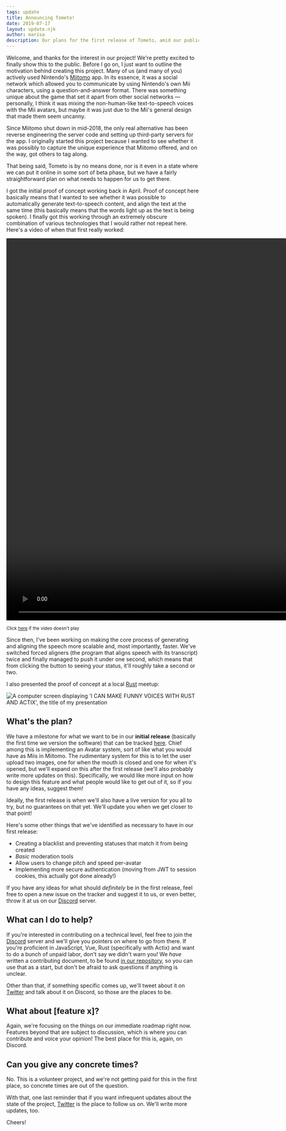 ```yaml
---
tags: update
title: Announcing Tometo!
date: 2019-07-17
layout: update.njk
author: marisa
description: Our plans for the first release of Tometo, amid our public launch.
---
```


Welcome, and thanks for the interest in our project! We're pretty excited to finally show this to the public. Before I go on, I just want to outline the motivation behind creating this project. Many of us (and many of you) actively used Nintendo's [Miitomo](https://en.wikipedia.org/wiki/Miitomo) app. In its essence, it was a social network which allowed you to communicate by using Nintendo's own Mii characters, using a question-and-answer format. There was something unique about the game that set it apart from other social networks — personally, I think it was mixing the non-human-like text-to-speech voices with the Mii avatars, but maybe it was just due to the Mii's general design that made them seem uncanny.

Since Miitomo shut down in mid-2018, the only real alternative has been reverse engineering the server code and setting up third-party servers for the app. I originally started this project because I wanted to see whether it was possibly to capture the unique experience that Miitomo offered, and on the way, got others to tag along.

That being said, Tometo is by no means done, nor is it even in a state where we can put it online in some sort of beta phase, but we have a fairly straightforward plan on what needs to happen for us to get there.

I got the initial proof of concept working back in April. Proof of concept here basically means that I wanted to see whether it was possible to automatically generate text-to-speech content, and align the text at the same time (this basically means that the words light up as the text is being spoken). I finally got this working through an extremely obscure combination of various technologies that I would rather not repeat here. Here's a video of when that first really worked:

<video class="w-100" height="1000" controls src="https://files.catbox.moe/cewoy8.mp4"></video>

<small class="gray">Click [here](https://files.catbox.moe/cewoy8.mp4) if the video doesn't play</small>

Since then, I've been working on making the core process of generating and aligning the speech more scalable and, most importantly, faster. We've switched forced aligners (the program that aligns speech with its transcript) twice and finally managed to push it under one second, which means that from clicking the button to seeing your status, it'll roughly take a second or two.

I also presented the proof of concept at a local [Rust](https://rust-lang.org) meetup:

<img
  class="w-100"
  alt="A computer screen displaying 'I CAN MAKE FUNNY VOICES WITH RUST AND ACTIX', the title of my presentation"
  src="https://files.catbox.moe/98posk.jpg"
  />

## What's the plan?

We have a milestone for what we want to be in our __initial release__ (basically the first time we version the software) that can be tracked [here](https://marisa.cloud/tometo/issues/issues?milestone_title=first-version). Chief among this is implementing an Avatar system, sort of like what you would have as Miis in Miitomo. The rudimentary system for this is to let the user upload two images, one for when the mouth is closed and one for when it's opened, but we'll expand on this after the first release (we'll also probably write more updates on this). Specifically, we would like more input on how to design this feature and what people would like to get out of it, so if you have any ideas, suggest them!

Ideally, the first release is when we'll also have a live version for you all to try, but no guarantees on that yet. We'll update you when we get closer to that point!

Here's some other things that we've identified as necessary to have in our first release:

- Creating a blacklist and preventing statuses that match it from being created
- _Basic_ moderation tools
- Allow users to change pitch and speed per-avatar
- Implementing more secure authentication (moving from JWT to session cookies, this actually got done already!)

If you have any ideas for what should _definitely_ be in the first release, feel free to open a new issue on the tracker and suggest it to us, or even better, throw it at us on our [Discord] server.

## What can I do to help?

If you're interested in contributing on a technical level, feel free to join the [Discord] server and we'll give you pointers on where to go from there. If you're proficient in JavaScript, Vue, Rust (specifically with Actix) and want to do a bunch of unpaid labor, don't say we didn't warn you! We _have_ written a contributing document, to be found [in our repository](https://marisa.cloud/tometo/tometo/blob/master/CONTRIBUTING.md), so you can use that as a start, but don't be afraid to ask questions if anything is unclear.

Other than that, if something specific comes up, we'll tweet about it on [Twitter] and talk about it on Discord, so those are the places to be.

## What about [feature x]?

Again, we're focusing on the things on our immediate roadmap right now. Features beyond that are subject to discussion, which is where you can contribute and voice your opinion! The best place for this is, again, on Discord.

## Can you give any concrete times?

No. This is a volunteer project, and we're not getting paid for this in the first place, so concrete times are out of the question.

With that, one last reminder that if you want infrequent updates about the state of the project, [Twitter] is the place to follow us on. We'll write more updates, too.

Cheers!

[Discord]: https://discord.gg/xqTEcaw
[Twitter]: https://twitter.com/tometo_official

